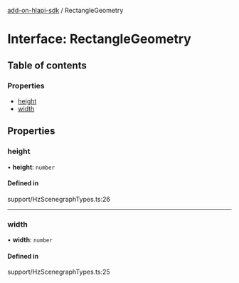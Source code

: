 [add-on-hlapi-sdk](../overview.md) / RectangleGeometry

# Interface: RectangleGeometry

## Table of contents

### Properties

- [height](RectangleGeometry.md#height)
- [width](RectangleGeometry.md#width)

## Properties

### <a id="height" name="height"></a> height

• **height**: `number`

#### Defined in

support/HzScenegraphTypes.ts:26

___

### <a id="width" name="width"></a> width

• **width**: `number`

#### Defined in

support/HzScenegraphTypes.ts:25

